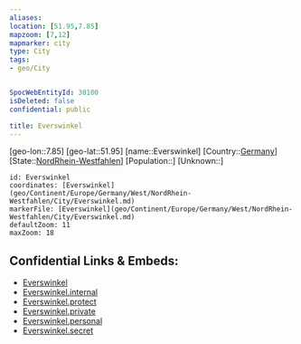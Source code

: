 ```yaml
---
aliases: 
location: [51.95,7.85]
mapzoom: [7,12] 
mapmarker: city 
type: City
tags:
- geo/City


SpocWebEntityId: 30100
isDeleted: false
confidential: public

title: Everswinkel
---
```

[geo-lon::7.85]
[geo-lat::51.95]
[name::Everswinkel]
[Country::[Germany](geo/Continent/Europe/Germany.md)]
[State::[NordRhein-Westfahlen](NordRhein-Westfahlen)]
[Population::]
[Unknown::]


```leaflet
id: Everswinkel
coordinates: [Everswinkel](geo/Continent/Europe/Germany/West/NordRhein-Westfahlen/City/Everswinkel.md)
markerFile: [Everswinkel](geo/Continent/Europe/Germany/West/NordRhein-Westfahlen/City/Everswinkel.md)
defaultZoom: 11 
maxZoom: 18
```


## Confidential Links & Embeds: 
- [Everswinkel](../../../../../../../../_public/geo/Continent/Europe/Germany/West/NordRhein-Westfahlen/City/Everswinkel.md) 
- [Everswinkel.internal](../../../../../../../../_internal/geo/Continent/Europe/Germany/West/NordRhein-Westfahlen/City/Everswinkel.internal.md) 
- [Everswinkel.protect](../../../../../../../../_protect/geo/Continent/Europe/Germany/West/NordRhein-Westfahlen/City/Everswinkel.protect.md) 
- [Everswinkel.private](../../../../../../../../_private/geo/Continent/Europe/Germany/West/NordRhein-Westfahlen/City/Everswinkel.private.md) 
- [Everswinkel.personal](../../../../../../../../_personal/geo/Continent/Europe/Germany/West/NordRhein-Westfahlen/City/Everswinkel.personal.md) 
- [Everswinkel.secret](../../../../../../../../_secret/geo/Continent/Europe/Germany/West/NordRhein-Westfahlen/City/Everswinkel.secret.md) 
